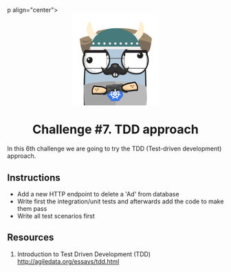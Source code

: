 p align="center">
    <img alt="&quot;a random gopher created by gopherize.me&quot;" src="../../img/gopher-challenge-3.png" width="200px" style="display: block; margin: 0 auto"/>
</p>

<h1 align="center" style="text-align: center;">
  Challenge #7. TDD approach
</h1>

In this 6th challenge we are going to try the TDD (Test-driven development) approach.

## Instructions


* Add a new HTTP endpoint to delete a 'Ad' from database
* Write first the integration/unit tests and afterwards add the code to make them pass
* Write all test scenarios first

## Resources
1. Introduction to Test Driven Development (TDD) http://agiledata.org/essays/tdd.html

